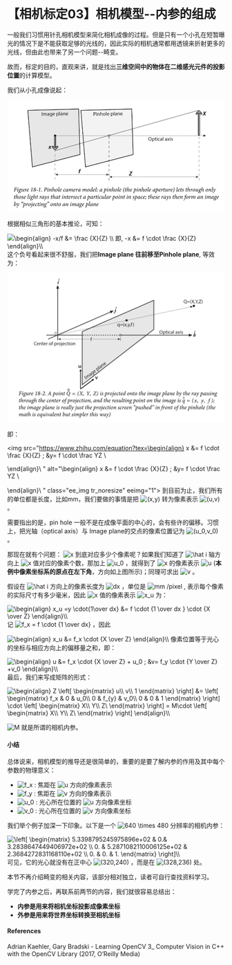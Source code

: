 # 【相机标定03】相机模型--内参的组成

一般我们习惯用针孔相机模型来简化相机成像的过程。但是只有一个小孔在短暂曝光的情况下是不能获取足够的光线的，因此实际的相机通常都用透镜来折射更多的光线，但由此也带来了另一个问题--畸变。

故而，标定的目的，直观来讲，就是找出**三维空间中的物体在二维感光元件的投影位置**的计算模型。

我们从小孔成像说起：

![image-20211027113719968](https://raw.githubusercontent.com/GreatWaller/ros-tutorial-for-beginners/main/doc/images/image-20211027113719968.png)

根据相似三角形的基本推论，可知：

<img src="https://www.zhihu.com/equation?tex=\begin{align}
-x/f &= \frac {X}{Z} \\
即,  -x &= f \cdot \frac {X}{Z} 
\end{align}\\
" alt="\begin{align}
-x/f &= \frac {X}{Z} \\
即,  -x &= f \cdot \frac {X}{Z} 
\end{align}\\
" class="ee_img tr_noresize" eeimg="1">
这个负号看起来很不舒服，我们把**Image plane 往前移至Pinhole plane**, 等效为：

![intrics](https://raw.githubusercontent.com/GreatWaller/ros-tutorial-for-beginners/main/doc/images/intrics.png)

即：

<img src="https://www.zhihu.com/equation?tex=\begin{align}
x &= f \cdot \frac {X}{Z} ; &y= f \cdot \frac YZ \\

\end{align}\\
" alt="\begin{align}
x &= f \cdot \frac {X}{Z} ; &y= f \cdot \frac YZ \\

\end{align}\\
" class="ee_img tr_noresize" eeimg="1">
到目前为止，我们所有的单位都是长度，比如mm，我们要做的事情是把 <img src="https://www.zhihu.com/equation?tex=(x,y)" alt="(x,y)" class="ee_img tr_noresize" eeimg="1"> 转为像素表示 <img src="https://www.zhihu.com/equation?tex=(u,v)" alt="(u,v)" class="ee_img tr_noresize" eeimg="1"> 。

需要指出的是，pin hole 一般不是在成像平面的中心的，会有些许的偏移。习惯上，把光轴（optical axis）与 Image plane的交点的像素位置记为 <img src="https://www.zhihu.com/equation?tex=(u_0,v_0)" alt="(u_0,v_0)" class="ee_img tr_noresize" eeimg="1"> 。

那现在就有个问题： <img src="https://www.zhihu.com/equation?tex=x" alt="x" class="ee_img tr_noresize" eeimg="1"> 到底对应多少个像素呢？如果我们知道了 <img src="https://www.zhihu.com/equation?tex=\hat i" alt="\hat i" class="ee_img tr_noresize" eeimg="1"> 轴方向上 <img src="https://www.zhihu.com/equation?tex=x" alt="x" class="ee_img tr_noresize" eeimg="1"> 值对应的像素个数，那加上 <img src="https://www.zhihu.com/equation?tex=u_0" alt="u_0" class="ee_img tr_noresize" eeimg="1"> ，就得到了 <img src="https://www.zhihu.com/equation?tex=x" alt="x" class="ee_img tr_noresize" eeimg="1"> 的像素表示 <img src="https://www.zhihu.com/equation?tex=u" alt="u" class="ee_img tr_noresize" eeimg="1">  (**本例中像素坐标系的原点在左下角**，方向如上图所示)；同理可求出 <img src="https://www.zhihu.com/equation?tex=v" alt="v" class="ee_img tr_noresize" eeimg="1"> 。

假设在 <img src="https://www.zhihu.com/equation?tex=\hat i" alt="\hat i" class="ee_img tr_noresize" eeimg="1"> 方向上的像素长度为 <img src="https://www.zhihu.com/equation?tex=dx" alt="dx" class="ee_img tr_noresize" eeimg="1">  ，单位是 <img src="https://www.zhihu.com/equation?tex=mm /pixel" alt="mm /pixel" class="ee_img tr_noresize" eeimg="1"> , 表示每个像素的实际尺寸有多少毫米，因此 <img src="https://www.zhihu.com/equation?tex=x" alt="x" class="ee_img tr_noresize" eeimg="1"> 值的像素表示 <img src="https://www.zhihu.com/equation?tex=x_u" alt="x_u" class="ee_img tr_noresize" eeimg="1"> 为：

<img src="https://www.zhihu.com/equation?tex=\begin{align}
x_u =y \cdot{1\over dx} &= f \cdot {1 \over dx } \cdot {X \over Z}
\end{align}\\
" alt="\begin{align}
x_u =y \cdot{1\over dx} &= f \cdot {1 \over dx } \cdot {X \over Z}
\end{align}\\
" class="ee_img tr_noresize" eeimg="1">
记  <img src="https://www.zhihu.com/equation?tex=f_x = f \cdot {1 \over dx}" alt="f_x = f \cdot {1 \over dx}" class="ee_img tr_noresize" eeimg="1"> ，因此 

<img src="https://www.zhihu.com/equation?tex=\begin{align}
x_u &= f_x \cdot {X \over Z}
\end{align}\\
" alt="\begin{align}
x_u &= f_x \cdot {X \over Z}
\end{align}\\
" class="ee_img tr_noresize" eeimg="1">
像素位置等于光心的坐标与相应方向上的偏移量之和，即：

<img src="https://www.zhihu.com/equation?tex=\begin{align}
u &= f_x \cdot {X \over Z} + u_0 ; &v= f_y \cdot {Y \over Z} +v_0
\end{align}\\
" alt="\begin{align}
u &= f_x \cdot {X \over Z} + u_0 ; &v= f_y \cdot {Y \over Z} +v_0
\end{align}\\
" class="ee_img tr_noresize" eeimg="1">
最后，我们来写成矩阵的形式：

<img src="https://www.zhihu.com/equation?tex=\begin{align}
Z
\left[
\begin{matrix}
u\\
v\\
1
\end{matrix}
\right]
&=
\left[
\begin{matrix}
f_x & 0 & u_0\\
0 & f_{y} & v_0\\
0 & 0 & 1
\end{matrix}
\right]
\cdot
\left[
\begin{matrix}
X\\
Y\\
Z\
\end{matrix}
\right]
= M\cdot
\left[
\begin{matrix}
X\\
Y\\
Z\
\end{matrix}
\right]
\end{align}\\
" alt="\begin{align}
Z
\left[
\begin{matrix}
u\\
v\\
1
\end{matrix}
\right]
&=
\left[
\begin{matrix}
f_x & 0 & u_0\\
0 & f_{y} & v_0\\
0 & 0 & 1
\end{matrix}
\right]
\cdot
\left[
\begin{matrix}
X\\
Y\\
Z\
\end{matrix}
\right]
= M\cdot
\left[
\begin{matrix}
X\\
Y\\
Z\
\end{matrix}
\right]
\end{align}\\
" class="ee_img tr_noresize" eeimg="1">

 <img src="https://www.zhihu.com/equation?tex=M" alt="M" class="ee_img tr_noresize" eeimg="1"> 就是所谓的相机内参。

#### 小结

总体说来，相机模型的推导还是很简单的，重要的是要了解内参的作用及其中每个参数的物理意义：

-  <img src="https://www.zhihu.com/equation?tex=f_x" alt="f_x" class="ee_img tr_noresize" eeimg="1"> : 焦距在 <img src="https://www.zhihu.com/equation?tex=u" alt="u" class="ee_img tr_noresize" eeimg="1"> 方向的像素表示
-  <img src="https://www.zhihu.com/equation?tex=f_y" alt="f_y" class="ee_img tr_noresize" eeimg="1"> : 焦距在 <img src="https://www.zhihu.com/equation?tex=v" alt="v" class="ee_img tr_noresize" eeimg="1"> 方向的像素表示
-  <img src="https://www.zhihu.com/equation?tex=u_0" alt="u_0" class="ee_img tr_noresize" eeimg="1"> : 光心所在位置的 <img src="https://www.zhihu.com/equation?tex=u" alt="u" class="ee_img tr_noresize" eeimg="1"> 方向像素坐标
-  <img src="https://www.zhihu.com/equation?tex=v_0" alt="v_0" class="ee_img tr_noresize" eeimg="1"> : 光心所在位置的 <img src="https://www.zhihu.com/equation?tex=v" alt="v" class="ee_img tr_noresize" eeimg="1"> 方向像素坐标

我们举个例子加深一下印象。以下是一个 <img src="https://www.zhihu.com/equation?tex=640 \times 480" alt="640 \times 480" class="ee_img tr_noresize" eeimg="1">  分辨率的相机内参：

<img src="https://www.zhihu.com/equation?tex=\left[
\begin{matrix}
5.3398795245975896e+02 & 0.& 3.2838647449406972e+02 \\
0. & 5.2871082110006125e+02 & 2.3684272831168110e+02 \\
0. & 0. & 1.
\end{matrix}
\right]\\
" alt="\left[
\begin{matrix}
5.3398795245975896e+02 & 0.& 3.2838647449406972e+02 \\
0. & 5.2871082110006125e+02 & 2.3684272831168110e+02 \\
0. & 0. & 1.
\end{matrix}
\right]\\
" class="ee_img tr_noresize" eeimg="1">
可见，它的光心就没有在正中心 <img src="https://www.zhihu.com/equation?tex=(320,240)" alt="(320,240)" class="ee_img tr_noresize" eeimg="1"> ，而是在  <img src="https://www.zhihu.com/equation?tex=(328,236)" alt="(328,236)" class="ee_img tr_noresize" eeimg="1">  处。

本节不再介绍畸变的相关内容，该部分相对独立，读者可自行查找资料学习。

学完了内参之后，再联系前两节的内容，我们就很容易总结出：

- **内参是用来将相机坐标投影成像素坐标**
- **外参是用来将世界坐标转换至相机坐标**

#### References

Adrian Kaehler, Gary Bradski - Learning OpenCV 3_ Computer Vision in C++ with the OpenCV Library (2017, O’Reilly Media) 

